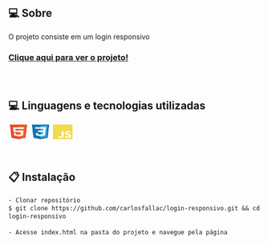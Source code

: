  
## 💻 Sobre

O projeto consiste em um login responsivo
<br>
<h3 align="left"><a href="https://login-responsivo-carlosfallac.vercel.app/" target="_blank" rel="noopener noreferrer">Clique aqui para ver o projeto!</a><h3>
<br>



## 💻 Linguagens e tecnologias utilizadas
<p align="left">
<img align="center" alt="Carlos-HTML" height="30" width="40" src="https://raw.githubusercontent.com/devicons/devicon/master/icons/html5/html5-original.svg">
<img align="center" alt="Carlos-CSS" height="30" width="40" src="https://raw.githubusercontent.com/devicons/devicon/master/icons/css3/css3-original.svg">
<img align="center" alt="Carlos-Js" height="30" width="40" src="https://raw.githubusercontent.com/devicons/devicon/master/icons/javascript/javascript-plain.svg"> </p>
<br>


## 📋 Instalação

    - Clonar repositório
    $ git clone https://github.com/carlosfallac/login-responsivo.git && cd login-responsivo

    - Acesse index.html na pasta do projeto e navegue pela página
